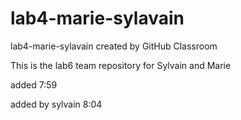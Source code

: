 # lab4-marie-sylavain
lab4-marie-sylavain created by GitHub Classroom

This is the lab6 team repository for Sylvain and Marie 

added 7:59

added by sylvain 8:04
